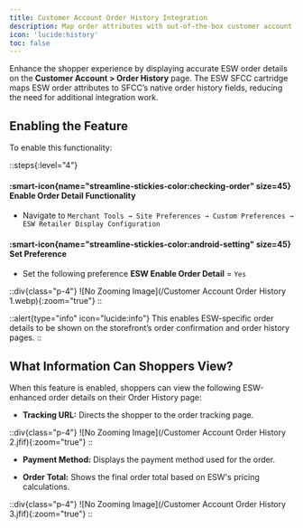 ```yaml
---
title: Customer Account Order History Integration
description: Map order attributes with out-of-the-box customer account order history attributes.
icon: 'lucide:history'
toc: false
---
```


Enhance the shopper experience by displaying accurate ESW order details on the **Customer Account > Order History** page. The ESW SFCC cartridge maps ESW order attributes to SFCC’s native order history fields, reducing the need for additional integration work.

## Enabling the Feature

To enable this functionality:

::steps{:level="4"}

#### :smart-icon{name="streamline-stickies-color:checking-order" size=45} Enable Order Detail Functionality  

- Navigate to `Merchant Tools → Site Preferences → Custom Preferences → ESW Retailer Display Configuration`

#### :smart-icon{name="streamline-stickies-color:android-setting" size=45} Set Preference

- Set the following preference **ESW Enable Order Detail** = `Yes`

::div{class="p-4"}
![No Zooming Image](/Customer Account Order History 1.webp){:zoom="true"}
::

::alert{type="info" icon="lucide:info"}
This enables ESW-specific order details to be shown on the storefront’s order confirmation and order history pages.
::


## What Information Can Shoppers View?

When this feature is enabled, shoppers can view the following ESW-enhanced order details on their Order History page:

- **Tracking URL:** Directs the shopper to the order tracking page.

::div{class="p-4"}
![No Zooming Image](/Customer Account Order History 2.jfif){:zoom="true"}
::

- **Payment Method:** Displays the payment method used for the order.

- **Order Total:** Shows the final order total based on ESW's pricing calculations.

::div{class="p-4"}
![No Zooming Image](/Customer Account Order History 3.jfif){:zoom="true"}
::

